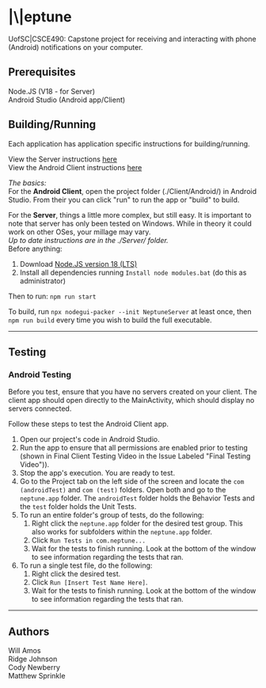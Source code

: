 # \|\\\|eptune




UofSC|CSCE490: Capstone project for receiving and interacting with phone (Android) notifications on your computer.


## Prerequisites
Node.JS (V18 - for Server)\
Android Studio (Android app/Client)



## Building/Running
Each application has application specific instructions for building/running.

View the Server instructions [here](./Server/Readme.md)\
View the Android Client instructions [here](./Client/Android/Readme.md)

_The basics:_\
For the **Android Client**, open the project folder (./Client/Android/) in Android Studio. From their you can click "run" to run the app or "build" to build.


For the **Server**, things a little more complex, but still easy. It is important to note that server has only been tested on Windows. While in theory it could work on other OSes, your millage may vary.\
_Up to date instructions are in the ./Server/ folder._\
Before anything:
1) Download [Node.JS version 18 (LTS)](https://nodejs.org/en/download/)
2) Install all dependencies running `Install node modules.bat` (do this as administrator)

Then to run: `npm run start`

To build, run `npx nodegui-packer --init NeptuneServer` at least once, then `npm run build` every time you wish to build the full executable.


---

## Testing
### Android Testing

Before you test, ensure that you have no servers created on your client. The client app should open directly to the MainActivity, which should display no servers connected.

Follow these steps to test the Android Client app.
1) Open our project's code in Android Studio.
2) Run the app to ensure that all permissions are enabled prior to testing (shown in Final Client Testing Video in the Issue Labeled "Final Testing Video")).
3) Stop the app's execution. You are ready to test.
4) Go to the Project tab on the left side of the screen and locate the `com (androidTest)` and `com (test)` folders. Open both and go to the `neptune.app` folder. The `androidTest` folder holds the Behavior Tests and the `test` folder holds the Unit Tests.
5) To run an entire folder's group of tests, do the following:
    1) Right click the `neptune.app` folder for the desired test group. This also works for subfolders within the `neptune.app` folder.
    2) Click `Run Tests in com.neptune...`
    3) Wait for the tests to finish running. Look at the bottom of the window to see information regarding the tests that ran.
6) To run a single test file, do the following:
    1) Right click the desired test.
    2) Click `Run [Insert Test Name Here]`.
    3) Wait for the tests to finish running. Look at the bottom of the window to see information regarding the tests that ran.

---

## Authors
Will Amos\
Ridge Johnson\
Cody Newberry\
Matthew Sprinkle
